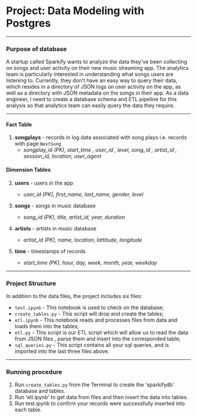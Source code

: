 # Project: Data Modeling with Postgres

------------------------------------------
### Purpose of database
A startup called Sparkify wants to analyze the data they've been collecting on songs and user activity on their new music streaming app. The analytics team is particularly interested in understanding what songs users are listening to. Currently, they don't have an easy way to query their data, which resides in a directory of JSON logs on user activity on the app, as well as a directory with JSON metadata on the songs in their app.
As a data engineer, I need to create a database schema and ETL pipeline for this analysis so that analytics team can easily query the data they require.

--------------------------------------------

#### Fact Table 
1. **songplays** - records in log data associated with song plays i.e. records with page `NextSong` 
    + *songplay_id (PK), start_time , user_id , level, song_id , artist_id , session_id, location, user_agent*

#### Dimension Tables 
2. **users** - users in the app 
    + *user_id (PK), first_name, last_name, gender, level*

3. **songs** - songs in music database
    + *song_id (PK), title, artist_id, year, duration*

4. **artists** - artists in music database
    + *artist_id (PK), name, location, lattitude, longitude*

5. **time** - timestamps of records 
    + *start_time (PK), hour, day, week, month, year, weekday*

--------------------------------------------
### Project Structure 
In addition to the data files, the project includes six files:
+ `test.ipynb` - This notebook is used to check on the database;
+ `create_tables.py` - This script will drop and create the tables;
+ `etl.ipynb` - This notebook reads and processes files from data and loads them into the tables;
+ `etl.py` - This script is our ETL script which will allow us to read the data from JSON files , parse them and insert into the corresponded table;
+ `sql_queries.py` - This script contains all your sql queries, and is imported into the last three files above.

--------------------------------------------
### Running procedure

1. Run `create_tables.py` from the Terminal to create the 'sparkifydb' database and tables.
2. Run 'etl.ipynb' to get data from files and then insert the data into tables.
3. Run test.ipynb to confirm your records were successfully inserted into each table.

